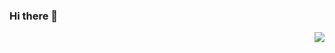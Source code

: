 ### Hi there 👋

<img align="right" src="https://github-readme-stats.vercel.app/api?username=chenminhua&show_icons=true&icon_color=0366d6&text_color=24292e&bg_color=ffffff&hide_title=true" />

